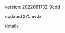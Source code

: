 version: 2022081702-9cdd

updated 275 avds

[details](https://github.com/0x74f917491bfa7ebfa379/ali_avd_db/blob/master/change_log/2022/08/17/02/9cdd.txt)